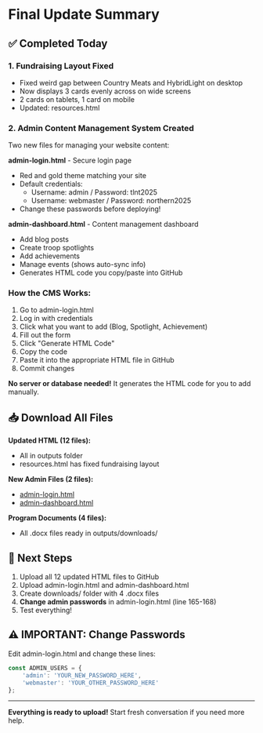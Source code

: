 # Final Update Summary

## ✅ Completed Today

### 1. Fundraising Layout Fixed
- Fixed weird gap between Country Meats and HybridLight on desktop
- Now displays 3 cards evenly across on wide screens
- 2 cards on tablets, 1 card on mobile
- Updated: resources.html

### 2. Admin Content Management System Created
Two new files for managing your website content:

**admin-login.html** - Secure login page
- Red and gold theme matching your site
- Default credentials:
  - Username: admin / Password: tlnt2025
  - Username: webmaster / Password: northern2025
- Change these passwords before deploying!

**admin-dashboard.html** - Content management dashboard
- Add blog posts
- Create troop spotlights  
- Add achievements
- Manage events (shows auto-sync info)
- Generates HTML code you copy/paste into GitHub

### How the CMS Works:
1. Go to admin-login.html
2. Log in with credentials
3. Click what you want to add (Blog, Spotlight, Achievement)
4. Fill out the form
5. Click "Generate HTML Code"
6. Copy the code
7. Paste it into the appropriate HTML file in GitHub
8. Commit changes

**No server or database needed!** It generates the HTML code for you to add manually.

## 📥 Download All Files

**Updated HTML (12 files):**
- All in outputs folder
- resources.html has fixed fundraising layout

**New Admin Files (2 files):**
- [admin-login.html](computer:///mnt/user-data/outputs/admin-login.html)
- [admin-dashboard.html](computer:///mnt/user-data/outputs/admin-dashboard.html)

**Program Documents (4 files):**
- All .docx files ready in outputs/downloads/

## 🚀 Next Steps

1. Upload all 12 updated HTML files to GitHub
2. Upload admin-login.html and admin-dashboard.html  
3. Create downloads/ folder with 4 .docx files
4. **Change admin passwords** in admin-login.html (line 165-168)
5. Test everything!

## ⚠️ IMPORTANT: Change Passwords

Edit admin-login.html and change these lines:
```javascript
const ADMIN_USERS = {
    'admin': 'YOUR_NEW_PASSWORD_HERE',
    'webmaster': 'YOUR_OTHER_PASSWORD_HERE'
};
```

---

**Everything is ready to upload!** Start fresh conversation if you need more help.
